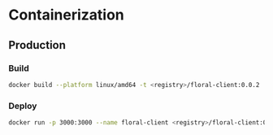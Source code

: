 # Containerization

## Production

### Build

```sh
docker build --platform linux/amd64 -t <registry>/floral-client:0.0.2 .
```
### Deploy

```sh
docker run -p 3000:3000 --name floral-client <registry>/floral-client:0.0.2
```